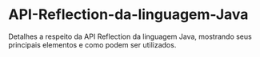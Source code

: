 # API-Reflection-da-linguagem-Java
Detalhes a respeito da API Reflection da linguagem Java, mostrando seus principais elementos e como podem ser utilizados.
